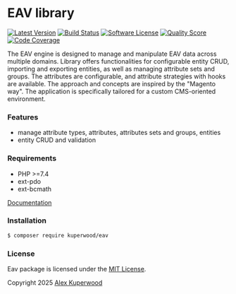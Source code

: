 # EAV library

[![Latest Version](https://img.shields.io/github/release/kuperwood/eav.svg?style=flat-square)](https://github.com/kuperwood/eav/releases)
[![Build Status](https://github.com/kuperwood/eav/workflows/tests/badge.svg)](https://github.com/kuperwood/eav/actions)
[![Software License](https://img.shields.io/badge/license-MIT-brightgreen.svg?style=flat-square)](https://opensource.org/license/mit)
[![Quality Score](https://img.shields.io/scrutinizer/g/kuperwood/eav.svg?style=flat-square)](https://scrutinizer-ci.com/g/kuperwood/eav)
[![Code Coverage](https://scrutinizer-ci.com/g/kuperwood/eav/badges/coverage.png?b=master)](https://scrutinizer-ci.com/g/kuperwood/eav/?branch=master)

The EAV engine is designed to manage and manipulate EAV data across multiple domains. Library offers functionalities for configurable entity CRUD, importing and exporting entities, as well as managing attribute sets and groups. The attributes are configurable, and attribute strategies with hooks are available. The approach and concepts are inspired by the "Magento way". The application is specifically tailored for a custom CMS-oriented environment.

### Features
- manage attribute types, attributes, attributes sets and groups, entities
- entity CRUD and validation

### Requirements
- PHP >=7.4
- ext-pdo
- ext-bcmath

[Documentation](./docs/eav.md)

### Installation
```bash
$ composer require kuperwood/eav
```

### License

Eav package is licensed under the [MIT License](http://opensource.org/licenses/MIT).

Copyright 2025 [Alex Kuperwood](https://github.com/kuperwood)